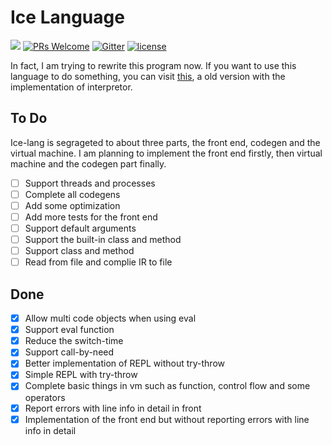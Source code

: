 # Ice Language

[![](https://img.shields.io/badge/request-new%20features-blue.svg)](https://github.com/ice-lang/ice/issues/new)
[![PRs Welcome](https://img.shields.io/badge/PRs-welcome-brightgreen.svg?style=flat-square)](https://github.com/ice-lang/ice/compare)
[![Gitter](https://badges.gitter.im/JoinChat.svg)](https://gitter.im/ice-lang)
[![license](https://img.shields.io/github/license/MU001999/ice.svg)](https://github.com/ice-lang/ice)

In fact, I am trying to rewrite this program now. If you want to use this language to do something, you can visit [this](https://github.com/ice-lang/ice-old-version), a old version with the implementation of interpretor.

## To Do

Ice-lang is segrageted to about three parts, the front end, codegen and the virtual machine. I am planning to implement the front end firstly, then virtual machine and the codegen part finally.

+ [ ] Support threads and processes
+ [ ] Complete all codegens
+ [ ] Add some optimization
+ [ ] Add more tests for the front end
+ [ ] Support default arguments
+ [ ] Support the built-in class and method
+ [ ] Support class and method
+ [ ] Read from file and complie IR to file

## Done

+ [X] Allow multi code objects when using eval
+ [X] Support eval function
+ [X] Reduce the switch-time
+ [X] Support call-by-need
+ [X] Better implementation of REPL without try-throw
+ [X] Simple REPL with try-throw
+ [X] Complete basic things in vm such as function, control flow and some operators
+ [X] Report errors with line info in detail in front
+ [X] Implementation of the front end but without reporting errors with line info in detail
